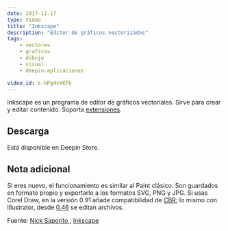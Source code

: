 ```yaml
---
date: 2017-11-17
type: Video
title: "Inkscape"
description: "Editor de gráficos vectorizados"
tags:
    - vectores
    - graficos
    - dibujo
    - visual
    - deepin-aplicaciones

video_id: s-kPg4vYKfk
---
```


Inkscape es un programa de editor de gráficos vectoriales. Sirve para crear y editar contenido. Soporta [extensiones](https://inkscape.org/en/gallery/=extension/).

## Descarga

Está disponible en Deepin Store.

## Nota adicional

Si eres nuevo, el funcionamiento es similar al Paint clásico. Son guardados en formato propio y exportarlo a los formatos SVG, PNG y JPG. Si usas Corel Draw, en la versión 0.91 añade compatibilidad de [CBR](http://www.inkscapeforum.com/viewtopic.php?t=19417); lo mismo con Illustrator, desde [0.46](http://wiki.inkscape.org/wiki/index.php/Inkscape_for_Adobe_Illustrator_users) se editan archivos.

Fuente: [Nick Saporito ](https://www.youtube.com/channel/UCEQXp_fcqwPcqrzNtWJ1w9w), [Inkscape](https://inkscape.org/es/)
